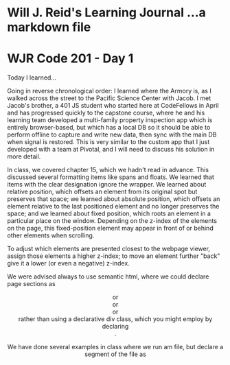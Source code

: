 Will J. Reid's Learning Journal
...a markdown file
===============================
# WJR Code 201 - Day 1

Today I learned...

Going in reverse chronological order: I learned where the Armory is, as I walked across the street to the Pacific Science Center with Jacob.  I met Jacob's brother, a 401 JS student who started here at CodeFellows in April and has progressed quickly to the capstone course, where he and his learning team developed a multi-family property inspection app which is entirely browser-based, but which has a local DB so it should be able to perform offline to capture and write new data, then sync with the main DB when signal is restored.  This is very similar to the custom app that I just developed with a team at Pivotal, and I will need to discuss his solution in more detail.

In class, we covered <html> chapter 15, which we hadn't read in advance.  This discussed several formatting items like spans and floats.  We learned that items with the clear designation ignore the wrapper.  We learned about relative position, which offsets an element from its original spot but preserves that space; we learned about absolute position, which offsets an element relative to the last positioned element and no longer preserves the space; and we learned about fixed position, which roots an element in a particular place on the window.  Depending on the z-index of the elements on the page, this fixed-position element may appear in front of or behind other elements when scrolling.

To adjust which elements are presented closest to the webpage viewer, assign those elements a higher z-index; to move an element further "back" give it a lower (or even a negative) z-index.

We were advised always to use semantic html, where we could declare page sections as <header> or <aside> or <footer> or <article> rather than using a declarative div class, which you might employ by declaring <div class='article'>.  

We have done several examples in class where we run am <html> file, but declare a segment of the file as <script> to embed some javascript or a <style> element to embed some CSS formatting, but Nick made it very clear that this is not a best practice, and he may have suggested that if we use this structure, instead of creating seperate files for the .html, .js, and .css files that role together to control the user experience, Nick might challenge us to a dual.  On second thought, he'd probably be cool with it personally, but he would consider it a very serious professional breach of protocal.  In the real world, always use seperate .html, .js and .css files, and link them together.

We talked about selectors--the more specific the selector, the more importance is placed on its action.  And finally, we should consider adding a CSS Reset file at the beginning of our projects so we can be in full control of all styling on the page.
